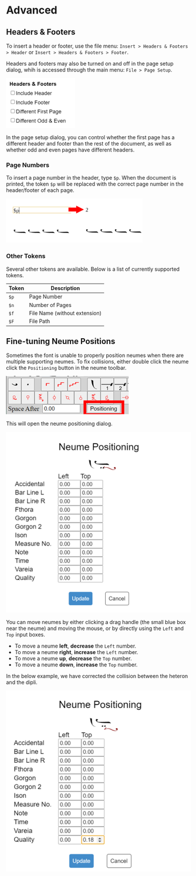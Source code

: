 # Advanced

## Headers & Footers

To insert a header or footer, use the file menu: `Insert > Headers & Footers > Header` or `Insert > Headers & Footers > Footer`.

Headers and footers may also be turned on and off in the page setup dialog, whih is accessed through the main menu: `File > Page Setup`.

![Header Settings Dialog](./images/guide-header-settings-dialog.png)

In the page setup dialog, you can control whether the first page has a different header and footer than the rest of the document, as well as whether odd and even pages have different headers.

### Page Numbers

To insert a page number in the header, type `$p`. When the document is printed, the token `$p` will be replaced with the correct page number in the header/footer of each page.

![Header Settings Page Number Example](./images/guide-header-page-number-example-1.png)

### Other Tokens

Several other tokens are available. Below is a list of currently supported tokens.

| Token | Description                   |
| ----- | ----------------------------- |
| `$p`  | Page Number                   |
| `$n`  | Number of Pages               |
| `$f`  | File Name (without extension) |
| `$F`  | File Path                     |

## Fine-tuning Neume Positions

Sometimes the font is unable to properly position neumes when there are multiple supporting neumes. To fix collisions, either double click the neume click the `Positioning` button in the neume toolbar.

![Neume Toolbar Positioning Button](./images/guide-neume-toolbar-positioning.png)

This will open the neume positioning dialog.

![Neume Toolbar Positioning Button](./images/guide-neume-positioning-dialog-1.png)

You can move neumes by either clicking a drag handle (the small blue box near the neume) and moving the mouse, or by directly using the `Left` and `Top` input boxes.

- To move a neume **left**, **decrease** the `Left` number.
- To move a neume **right**, **increase** the `Left` number.
- To move a neume **up**, **decrease** the `Top` number.
- To move a neume **down**, **increase** the `Top` number.

In the below example, we have corrected the collision between the heteron and the dipli.

![Neume Toolbar Positioning Button](./images/guide-neume-positioning-dialog-2.png)
